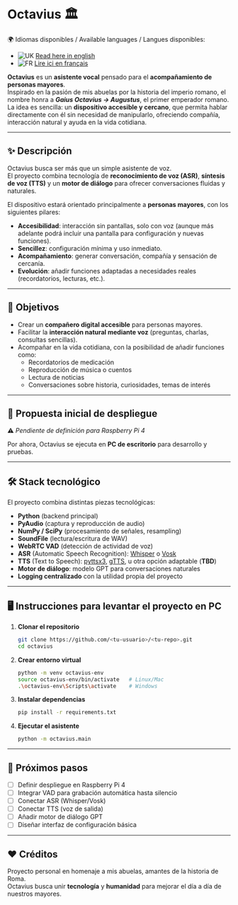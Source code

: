 # Octavius 🏛️
🌍 Idiomas disponibles / Available languages  / Langues disponibles:

- ![UK](https://flagcdn.com/w20/gb.png) [Read here in english](README.en.md)
- ![FR](https://flagcdn.com/w20/fr.png) [Lire ici en français](README.fr.md)

**Octavius** es un **asistente vocal** pensado para el **acompañamiento de personas mayores**.  
Inspirado en la pasión de mis abuelas por la historia del imperio romano, el nombre honra a ***Gaius Octavius → Augustus***, el primer emperador romano.  
La idea es sencilla: un **dispositivo accesible y cercano**, que permita hablar directamente con él sin necesidad de manipularlo, ofreciendo compañía, interacción natural y ayuda en la vida cotidiana.

---

## ✨ Descripción

Octavius busca ser más que un simple asistente de voz.  
El proyecto combina tecnología de **reconocimiento de voz (ASR)**, **síntesis de voz (TTS)** y un **motor de diálogo** para ofrecer conversaciones fluidas y naturales.  

El dispositivo estará orientado principalmente a **personas mayores**, con los siguientes pilares:

- **Accesibilidad**: interacción sin pantallas, solo con voz (aunque más adelante podrá incluir una pantalla para configuración y nuevas funciones).  
- **Sencillez**: configuración mínima y uso inmediato.  
- **Acompañamiento**: generar conversación, compañía y sensación de cercanía.  
- **Evolución**: añadir funciones adaptadas a necesidades reales (recordatorios, lecturas, etc.).

---

## 🎯 Objetivos

- Crear un **compañero digital accesible** para personas mayores.  
- Facilitar la **interacción natural mediante voz** (preguntas, charlas, consultas sencillas).  
- Acompañar en la vida cotidiana, con la posibilidad de añadir funciones como:  
  - Recordatorios de medicación  
  - Reproducción de música o cuentos  
  - Lectura de noticias  
  - Conversaciones sobre historia, curiosidades, temas de interés  

---

## 🚀 Propuesta inicial de despliegue

⚠️ *Pendiente de definición para Raspberry Pi 4*  

Por ahora, Octavius se ejecuta en **PC de escritorio** para desarrollo y pruebas.

---

## 🛠️ Stack tecnológico

El proyecto combina distintas piezas tecnológicas:

- **Python** (backend principal)  
- **PyAudio** (captura y reproducción de audio)  
- **NumPy / SciPy** (procesamiento de señales, resampling)  
- **SoundFile** (lectura/escritura de WAV)  
- **WebRTC VAD** (detección de actividad de voz)  
- **ASR** (Automatic Speech Recognition): [Whisper](https://github.com/openai/whisper) o [Vosk](https://alphacephei.com/vosk/)  
- **TTS** (Text to Speech): [pyttsx3](https://pyttsx3.readthedocs.io/), [gTTS](https://pypi.org/project/gTTS/), u otra opción adaptable  (**TBD**)
- **Motor de diálogo**: modelo GPT para conversaciones naturales  
- **Logging centralizado** con la utilidad propia del proyecto 

---

## 🖥️ Instrucciones para levantar el proyecto en PC

1. **Clonar el repositorio**
   ```bash
   git clone https://github.com/<tu-usuario>/<tu-repo>.git
   cd octavius
   ```
2. **Crear entorno virtual**
    ```bash
    python -m venv octavius-env
    source octavius-env/bin/activate   # Linux/Mac
    .\octavius-env\Scripts\activate    # Windows
    ```
3. **Instalar dependencias**
    ```bash
    pip install -r requirements.txt
    ```
4. **Ejecutar el asistente**
    ```bash
    python -m octavius.main
    ```
---

## 📌 Próximos pasos

- [ ] Definir despliegue en Raspberry Pi 4  
- [ ] Integrar VAD para grabación automática hasta silencio  
- [ ] Conectar ASR (Whisper/Vosk)  
- [ ] Conectar TTS (voz de salida)  
- [ ] Añadir motor de diálogo GPT  
- [ ] Diseñar interfaz de configuración básica  

---

## ❤️ Créditos

Proyecto personal en homenaje a mis abuelas, amantes de la historia de Roma.  
Octavius busca unir **tecnología** y **humanidad** para mejorar el día a día de nuestros mayores.